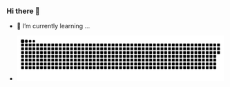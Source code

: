 ### Hi there 👋


- 🌱 I’m currently learning ...

- ![Snake animation](https://github.com/GiriKrishnap/GiriKrishnap/blob/output/github-contribution-grid-snake.svg)

